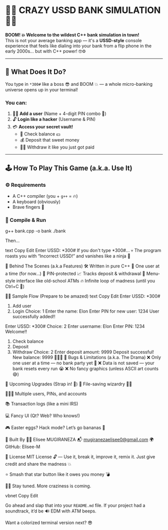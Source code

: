 # 🤯💸 CRAZY USSD BANK SIMULATION 💸🤯

**BOOM! 💥 Welcome to the wildest C++ bank simulation in town!**  
This is not your average banking app — it's a **USSD-style** console experience that feels like dialing into your bank from a flip phone in the early 2000s... but with C++ power! 🤓⚙️

---

## 🤖 What Does It Do?

You type in `*300#` like a boss 😎 and BOOM 💥 — a whole micro-banking universe opens up in your terminal!

### You can:

1. 🧑‍💼 **Add a user** (Name + 4-digit PIN combo 🔐)  
2. 🔓 **Login like a hacker** (Username & PIN)  
3. 💳 **Access your secret vault!**
   - 🧾 Check balance 💵
   - 💰 Deposit that sweet money
   - 🏃‍♂️ Withdraw it like you just got paid

---

## 🕹️ How To Play This Game (a.k.a. Use It)

### ⚙️ Requirements

- A C++ compiler (you + `g++` = 🔥)
- A keyboard (obviously)
- Brave fingers 💪

### 🚦 Compile & Run


g++ bank.cpp -o bank
./bank


Then...

text
Copy
Edit
Enter USSD: *300#
If you don't type *300#...
💀 The program roasts you with “Incorrect USSD!” and vanishes like a ninja 🥷

🧠 Behind The Scenes (a.k.a Features)
🛠 Written in pure C++
👤 One user at a time (for now...)
🔐 PIN-protected
📈 Tracks deposit & withdrawal
🚪 Menu-style interface like old-school ATMs
🔥 Infinite loop of madness (until you Ctrl+C 🧨)

🧞‍♂️ Sample Flow (Prepare to be amazed)
text
Copy
Edit
Enter USSD: *300#
1. Add user
2. Login
Choice: 1
Enter the name: Elon
Enter PIN for new user: 1234
User successfully added!!

Enter USSD: *300#
Choice: 2
Enter username: Elon
Enter PIN: 1234
Welcome!!
1. Check balance
2. Deposit
3. Withdraw
Choice: 2
Enter deposit amount: 9999
Deposit successful!
New balance: 9999 💸💸💸
🧪 Bugs & Limitations (a.k.a. The Drama)
❌ Only one user at a time — no bank party yet 🎉
❌ Data is not saved — your bank resets every run 😭
❌ No fancy graphics (unless ASCII art counts 😅)

🧠 Upcoming Upgrades (Strap in! 🎯)
💾 File-saving wizardry 🧙‍♂️

🧑‍🤝‍🧑 Multiple users, PINs, and accounts

📚 Transaction logs (like a mini IRS)

💻 Fancy UI (Qt? Web? Who knows!)

🎮 Easter eggs? Hack mode? Let’s go bananas 🍌

👑 Built By
🧑‍💻 Elisee MUGIRANEZA
📬 mugiranezaelisee0@gmail.com
🌍 GitHub: Elisee-M

📜 License
MIT License 🔓 — Use it, break it, improve it, remix it.
Just give credit and share the madness 💥

⭐ Smash that star button like it owes you money 💣

🐱‍🏍 Stay tuned. More craziness is coming.

vbnet
Copy
Edit

Go ahead and slap that into your `README.md` file. If your project had a soundtrack, it’d be 🔊 EDM with ATM beeps.

Want a colorized terminal version next? 😎
